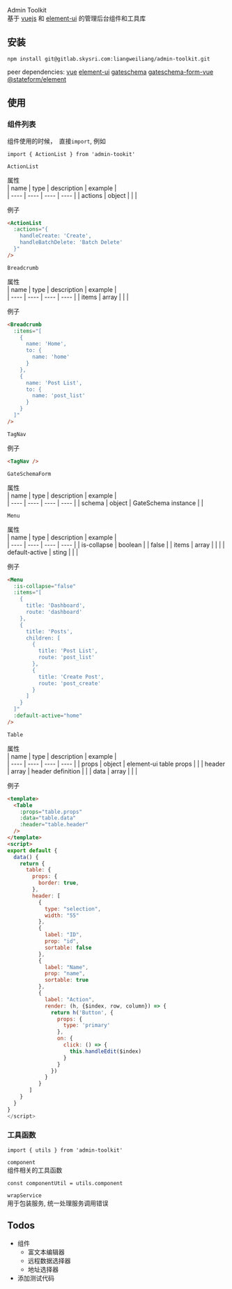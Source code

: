 Admin Toolkit  
基于 [vuejs](https://vuejs.org/) 和 [element-ui](http://element-cn.eleme.io/#/zh-CN) 的管理后台组件和工具库  

## 安装    
```
npm install git@gitlab.skysri.com:liangweiliang/admin-toolkit.git
```
peer dependencies: [vue]() [element-ui]() [gateschema]() [gateschema-form-vue]()  [@stateform/element]()

## 使用    
### 组件列表      

组件使用的时候，　直接`import`, 例如  
```
import { ActionList } from 'admin-tookit'
```

`ActionList`   

属性    
| name | type | description | example |  
| ---- | ---- | ---- | ---- |
| actions | object | | |

例子    
```html  
<ActionList 
  :actions="{
    handleCreate: 'Create', 
    handleBatchDelete: 'Batch Delete'
  }"
/>
```


`Breadcrumb`  

属性    
| name | type | description | example |  
| ---- | ---- | ---- | ---- |
| items | array | | |

例子    
```html  
<Breadcrumb 
  :items="[
    {
      name: 'Home', 
      to: {
        name: 'home'
      }
    }, 
    {
      name: 'Post List', 
      to: {
        name: 'post_list'
      }
    }
  ]"
/>
```
`TagNav`  

例子  
```html
<TagNav />
```

`GateSchemaForm`  

属性    
| name | type | description | example |  
| ---- | ---- | ---- | ---- |
| schema | object | GateSchema instance | |


`Menu`  

属性  
| name | type | description | example |  
| ---- | ---- | ---- | ---- |
| is-collapse | boolean | | false | 
| items | array | | |
| default-active | sting | | | 

例子    
```html  
<Menu  
  :is-collapse="false"
  :items="[
    {
      title: 'Dashboard',
      route: 'dashboard'
    },
    {
      title: 'Posts',
      children: [
        {
          title: 'Post List',
          route: 'post_list'
        },
        {
          title: 'Create Post',
          route: 'post_create'
        }
      ]
    }
  ]"
  :default-active="home"
/>
```

`Table`  

属性    
| name | type | description | example |  
| ---- | ---- | ---- | ---- |
| props | object | element-ui table props | |
| header | array | header definition | |
| data | array | | |

例子    
```html  
<template>
  <Table 
    :props="table.props"
    :data="table.data"
    :header="table.header"
  />
</template>
<script>
export default {
  data() {
    return {
      table: {
        props: {
          border: true,
        },
        header: [
          {
            type: "selection",
            width: "55"
          },
          {
            label: "ID",
            prop: "id",
            sortable: false
          },
          {
            label: "Name",
            prop: "name",
            sortable: true
          },
          {
            label: "Action",
            render: (h, {$index, row, column}) => {
              return h('Button', {
                props: {
                  type: 'primary'
                },
                on: {
                  click: () => {
                    this.handleEdit($index)
                  }
                }
              })
            } 
          }
       ]
    }
  }
}
</script>
```

### 工具函数  
```
import { utils } from 'admin-toolkit'
```

`component`  
组件相关的工具函数

```
const componentUtil = utils.component
```

`wrapService`  
用于包装服务, 统一处理服务调用错误  




## Todos  
* 组件  
  * 富文本编辑器   
  * 远程数据选择器      
  * 地址选择器    
* 添加测试代码    